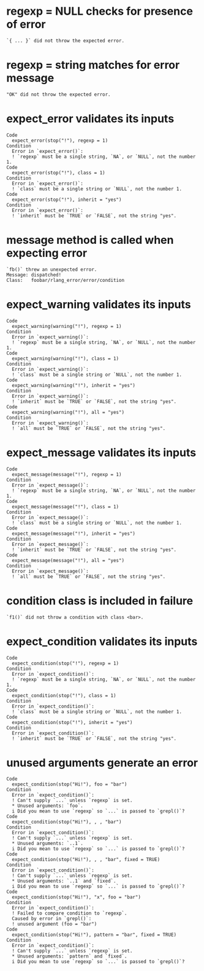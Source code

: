 # regexp = NULL checks for presence of error

    `{ ... }` did not throw the expected error.

# regexp = string matches for error message

    "OK" did not throw the expected error.

# expect_error validates its inputs

    Code
      expect_error(stop("!"), regexp = 1)
    Condition
      Error in `expect_error()`:
      ! `regexp` must be a single string, `NA`, or `NULL`, not the number 1.
    Code
      expect_error(stop("!"), class = 1)
    Condition
      Error in `expect_error()`:
      ! `class` must be a single string or `NULL`, not the number 1.
    Code
      expect_error(stop("!"), inherit = "yes")
    Condition
      Error in `expect_error()`:
      ! `inherit` must be `TRUE` or `FALSE`, not the string "yes".

# message method is called when expecting error

    `fb()` threw an unexpected error.
    Message: dispatched!
    Class:   foobar/rlang_error/error/condition

# expect_warning validates its inputs

    Code
      expect_warning(warning("!"), regexp = 1)
    Condition
      Error in `expect_warning()`:
      ! `regexp` must be a single string, `NA`, or `NULL`, not the number 1.
    Code
      expect_warning(warning("!"), class = 1)
    Condition
      Error in `expect_warning()`:
      ! `class` must be a single string or `NULL`, not the number 1.
    Code
      expect_warning(warning("!"), inherit = "yes")
    Condition
      Error in `expect_warning()`:
      ! `inherit` must be `TRUE` or `FALSE`, not the string "yes".
    Code
      expect_warning(warning("!"), all = "yes")
    Condition
      Error in `expect_warning()`:
      ! `all` must be `TRUE` or `FALSE`, not the string "yes".

# expect_message validates its inputs

    Code
      expect_message(message("!"), regexp = 1)
    Condition
      Error in `expect_message()`:
      ! `regexp` must be a single string, `NA`, or `NULL`, not the number 1.
    Code
      expect_message(message("!"), class = 1)
    Condition
      Error in `expect_message()`:
      ! `class` must be a single string or `NULL`, not the number 1.
    Code
      expect_message(message("!"), inherit = "yes")
    Condition
      Error in `expect_message()`:
      ! `inherit` must be `TRUE` or `FALSE`, not the string "yes".
    Code
      expect_message(message("!"), all = "yes")
    Condition
      Error in `expect_message()`:
      ! `all` must be `TRUE` or `FALSE`, not the string "yes".

# condition class is included in failure

    `f1()` did not throw a condition with class <bar>.

# expect_condition validates its inputs

    Code
      expect_condition(stop("!"), regexp = 1)
    Condition
      Error in `expect_condition()`:
      ! `regexp` must be a single string, `NA`, or `NULL`, not the number 1.
    Code
      expect_condition(stop("!"), class = 1)
    Condition
      Error in `expect_condition()`:
      ! `class` must be a single string or `NULL`, not the number 1.
    Code
      expect_condition(stop("!"), inherit = "yes")
    Condition
      Error in `expect_condition()`:
      ! `inherit` must be `TRUE` or `FALSE`, not the string "yes".

# unused arguments generate an error

    Code
      expect_condition(stop("Hi!"), foo = "bar")
    Condition
      Error in `expect_condition()`:
      ! Can't supply `...` unless `regexp` is set.
      * Unused arguments: `foo`.
      i Did you mean to use `regexp` so `...` is passed to `grepl()`?
    Code
      expect_condition(stop("Hi!"), , , "bar")
    Condition
      Error in `expect_condition()`:
      ! Can't supply `...` unless `regexp` is set.
      * Unused arguments: `..1`.
      i Did you mean to use `regexp` so `...` is passed to `grepl()`?
    Code
      expect_condition(stop("Hi!"), , , "bar", fixed = TRUE)
    Condition
      Error in `expect_condition()`:
      ! Can't supply `...` unless `regexp` is set.
      * Unused arguments: `..1` and `fixed`.
      i Did you mean to use `regexp` so `...` is passed to `grepl()`?
    Code
      expect_condition(stop("Hi!"), "x", foo = "bar")
    Condition
      Error in `expect_condition()`:
      ! Failed to compare condition to `regexp`.
      Caused by error in `grepl()`:
      ! unused argument (foo = "bar")
    Code
      expect_condition(stop("Hi!"), pattern = "bar", fixed = TRUE)
    Condition
      Error in `expect_condition()`:
      ! Can't supply `...` unless `regexp` is set.
      * Unused arguments: `pattern` and `fixed`.
      i Did you mean to use `regexp` so `...` is passed to `grepl()`?

